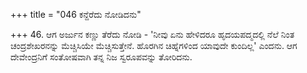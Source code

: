 +++
title = "046 ಕನ್ದೆರೆದು ನೋಡಿದನು"

+++
46. ಆಗ ಅರ್ಜುನ ಕಣ್ಣು ತೆರೆದು ನೋಡಿ - 'ನೀವು ಏನು ಹೇಳಿದರೂ ಹೃದಯಪದ್ಮದಲ್ಲಿ ನೆಲೆ ನಿಂತ ಚಂದ್ರಶೇಖರನನ್ನು ಮೆಚ್ಚಿಸಿಯೇ ಮೆಚ್ಚಿಸುತ್ತೇನೆ. ಹೊರಗಿನ ಚಿಹ್ನೆಗಳಿಂದ ಯಾವುದೇ ಕುಂದಿಲ್ಲ' ಎಂದನು. ಆಗ ದೇವೇಂದ್ರನಿಗೆ ಸಂತೋಷವಾಗಿ ತನ್ನ ನಿಜ ಸ್ವರೂಪವನ್ನು ತೋರಿದನು.